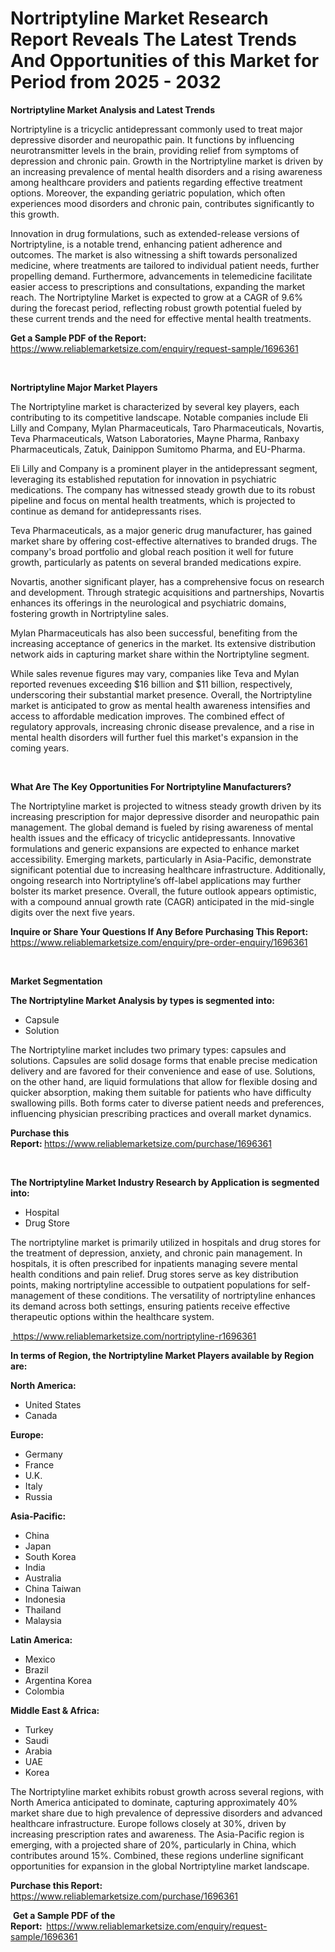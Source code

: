 <p><h1>Nortriptyline Market Research Report Reveals The Latest Trends And Opportunities of this Market for Period from 2025 - 2032</h1></p><p><strong>Nortriptyline Market Analysis and Latest Trends</strong></p>
<p><p>Nortriptyline is a tricyclic antidepressant commonly used to treat major depressive disorder and neuropathic pain. It functions by influencing neurotransmitter levels in the brain, providing relief from symptoms of depression and chronic pain. Growth in the Nortriptyline market is driven by an increasing prevalence of mental health disorders and a rising awareness among healthcare providers and patients regarding effective treatment options. Moreover, the expanding geriatric population, which often experiences mood disorders and chronic pain, contributes significantly to this growth.</p><p>Innovation in drug formulations, such as extended-release versions of Nortriptyline, is a notable trend, enhancing patient adherence and outcomes. The market is also witnessing a shift towards personalized medicine, where treatments are tailored to individual patient needs, further propelling demand. Furthermore, advancements in telemedicine facilitate easier access to prescriptions and consultations, expanding the market reach. The Nortriptyline Market is expected to grow at a CAGR of 9.6% during the forecast period, reflecting robust growth potential fueled by these current trends and the need for effective mental health treatments.</p></p>
<p><strong>Get a Sample PDF of the Report:&nbsp;</strong> <a href="https://www.reliablemarketsize.com/enquiry/request-sample/1696361?utm_campaign=3566&utm_medium=2&utm_source=Github&utm_content=ia&utm_term=19042025&utm_id=nortriptyline">https://www.reliablemarketsize.com/enquiry/request-sample/1696361</a></p>
<p>&nbsp;</p>
<p><strong>Nortriptyline Major Market Players</strong></p>
<p><p>The Nortriptyline market is characterized by several key players, each contributing to its competitive landscape. Notable companies include Eli Lilly and Company, Mylan Pharmaceuticals, Taro Pharmaceuticals, Novartis, Teva Pharmaceuticals, Watson Laboratories, Mayne Pharma, Ranbaxy Pharmaceuticals, Zatuk, Dainippon Sumitomo Pharma, and EU-Pharma.</p><p>Eli Lilly and Company is a prominent player in the antidepressant segment, leveraging its established reputation for innovation in psychiatric medications. The company has witnessed steady growth due to its robust pipeline and focus on mental health treatments, which is projected to continue as demand for antidepressants rises.</p><p>Teva Pharmaceuticals, as a major generic drug manufacturer, has gained market share by offering cost-effective alternatives to branded drugs. The company's broad portfolio and global reach position it well for future growth, particularly as patents on several branded medications expire.</p><p>Novartis, another significant player, has a comprehensive focus on research and development. Through strategic acquisitions and partnerships, Novartis enhances its offerings in the neurological and psychiatric domains, fostering growth in Nortriptyline sales.</p><p>Mylan Pharmaceuticals has also been successful, benefiting from the increasing acceptance of generics in the market. Its extensive distribution network aids in capturing market share within the Nortriptyline segment.</p><p>While sales revenue figures may vary, companies like Teva and Mylan reported revenues exceeding $16 billion and $11 billion, respectively, underscoring their substantial market presence. Overall, the Nortriptyline market is anticipated to grow as mental health awareness intensifies and access to affordable medication improves. The combined effect of regulatory approvals, increasing chronic disease prevalence, and a rise in mental health disorders will further fuel this market's expansion in the coming years.</p></p>
<p>&nbsp;</p>
<p><strong>What Are The Key Opportunities For Nortriptyline Manufacturers?</strong></p>
<p><p>The Nortriptyline market is projected to witness steady growth driven by its increasing prescription for major depressive disorder and neuropathic pain management. The global demand is fueled by rising awareness of mental health issues and the efficacy of tricyclic antidepressants. Innovative formulations and generic expansions are expected to enhance market accessibility. Emerging markets, particularly in Asia-Pacific, demonstrate significant potential due to increasing healthcare infrastructure. Additionally, ongoing research into Nortriptyline’s off-label applications may further bolster its market presence. Overall, the future outlook appears optimistic, with a compound annual growth rate (CAGR) anticipated in the mid-single digits over the next five years.</p></p>
<p><strong>Inquire or Share Your Questions If Any Before Purchasing This Report:</strong> <a href="https://www.reliablemarketsize.com/enquiry/pre-order-enquiry/1696361?utm_campaign=3566&utm_medium=2&utm_source=Github&utm_content=ia&utm_term=19042025&utm_id=nortriptyline">https://www.reliablemarketsize.com/enquiry/pre-order-enquiry/1696361</a></p>
<p>&nbsp;</p>
<p><strong>Market Segmentation</strong></p>
<p><strong>The Nortriptyline Market Analysis by types is segmented into:</strong></p>
<p><ul><li>Capsule</li><li>Solution</li></ul></p>
<p><p>The Nortriptyline market includes two primary types: capsules and solutions. Capsules are solid dosage forms that enable precise medication delivery and are favored for their convenience and ease of use. Solutions, on the other hand, are liquid formulations that allow for flexible dosing and quicker absorption, making them suitable for patients who have difficulty swallowing pills. Both forms cater to diverse patient needs and preferences, influencing physician prescribing practices and overall market dynamics.</p></p>
<p><strong>Purchase this Report:&nbsp;</strong><a href="https://www.reliablemarketsize.com/purchase/1696361?utm_campaign=3566&utm_medium=2&utm_source=Github&utm_content=ia&utm_term=19042025&utm_id=nortriptyline">https://www.reliablemarketsize.com/purchase/1696361</a></p>
<p>&nbsp;</p>
<p><strong>The Nortriptyline Market Industry Research by Application is segmented into:</strong></p>
<p><ul><li>Hospital</li><li>Drug Store</li></ul></p>
<p><p>The nortriptyline market is primarily utilized in hospitals and drug stores for the treatment of depression, anxiety, and chronic pain management. In hospitals, it is often prescribed for inpatients managing severe mental health conditions and pain relief. Drug stores serve as key distribution points, making nortriptyline accessible to outpatient populations for self-management of these conditions. The versatility of nortriptyline enhances its demand across both settings, ensuring patients receive effective therapeutic options within the healthcare system.</p></p>
<p><a href="https://www.reliablemarketsize.com/nortriptyline-r1696361?utm_campaign=3566&utm_medium=2&utm_source=Github&utm_content=ia&utm_term=19042025&utm_id=nortriptyline">&nbsp;https://www.reliablemarketsize.com/nortriptyline-r1696361</a></p>
<p><strong>In terms of Region, the Nortriptyline Market Players available by Region are:</strong></p>
<p>
    <p> <strong> North America: </strong>
        <ul>
            <li>United States</li>
            <li>Canada</li>
        </ul>
        </p> 
    <p> <strong> Europe: </strong>
        <ul>
            <li>Germany</li>
            <li>France</li>
            <li>U.K.</li>
            <li>Italy</li>
            <li>Russia</li>
        </ul>
        </p> 
    <p> <strong> Asia-Pacific: </strong>
        <ul>
            <li>China</li>
            <li>Japan</li>
            <li>South Korea</li>
            <li>India</li>
            <li>Australia</li>
            <li>China Taiwan</li>
            <li>Indonesia</li>
            <li>Thailand</li>
            <li>Malaysia</li>
        </ul>
        </p> 
    <p> <strong> Latin America: </strong>
        <ul>
            <li>Mexico</li>
            <li>Brazil</li>
            <li>Argentina Korea</li>
            <li>Colombia</li>
        </ul>
        </p> 
    <p> <strong> Middle East & Africa: </strong>
        <ul>
            <li>Turkey</li>
            <li>Saudi</li>
            <li>Arabia</li>
            <li>UAE</li>
            <li>Korea</li>
        </ul>
    </p>
    </p>
<p><p>The Nortriptyline market exhibits robust growth across several regions, with North America anticipated to dominate, capturing approximately 40% market share due to high prevalence of depressive disorders and advanced healthcare infrastructure. Europe follows closely at 30%, driven by increasing prescription rates and awareness. The Asia-Pacific region is emerging, with a projected share of 20%, particularly in China, which contributes around 15%. Combined, these regions underline significant opportunities for expansion in the global Nortriptyline market landscape.</p></p>
<p><strong>Purchase this Report: </strong><a href="https://www.reliablemarketsize.com/purchase/1696361?utm_campaign=3566&utm_medium=2&utm_source=Github&utm_content=ia&utm_term=19042025&utm_id=nortriptyline">https://www.reliablemarketsize.com/purchase/1696361</a></p>
<p>&nbsp;<strong>Get a Sample PDF of the Report:&nbsp;&nbsp;</strong><a href="https://www.reliablemarketsize.com/enquiry/request-sample/1696361?utm_campaign=3566&utm_medium=2&utm_source=Github&utm_content=ia&utm_term=19042025&utm_id=nortriptyline">https://www.reliablemarketsize.com/enquiry/request-sample/1696361</a></p>
<p><strong></strong></p>
<p><p></p><p></p><p></p></p>